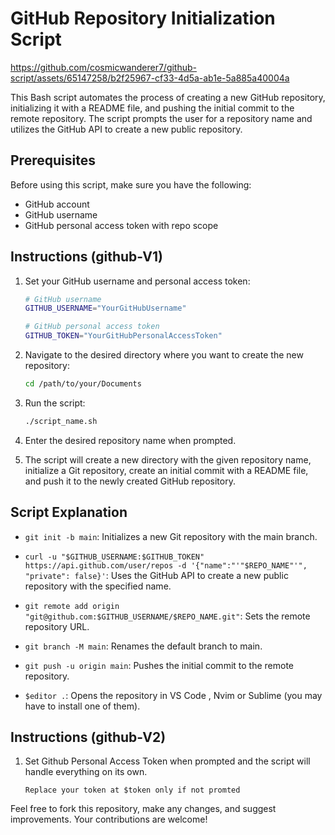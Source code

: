 # GitHub Repository Initialization Script

https://github.com/cosmicwanderer7/github-script/assets/65147258/b2f25967-cf33-4d5a-ab1e-5a885a40004a

This Bash script automates the process of creating a new GitHub repository, initializing it with a README file, and pushing the initial commit to the remote repository. The script prompts the user for a repository name and utilizes the GitHub API to create a new public repository.

## Prerequisites

Before using this script, make sure you have the following:

- GitHub account
- GitHub username
- GitHub personal access token with repo scope

## Instructions (github-V1)

1. Set your GitHub username and personal access token:

    ```bash
    # GitHub username 
    GITHUB_USERNAME="YourGitHubUsername"

    # GitHub personal access token
    GITHUB_TOKEN="YourGitHubPersonalAccessToken"
    ```

2. Navigate to the desired directory where you want to create the new repository:

    ```bash
    cd /path/to/your/Documents
    ```

3. Run the script:

    ```bash
    ./script_name.sh
    ```

4. Enter the desired repository name when prompted.

5. The script will create a new directory with the given repository name, initialize a Git repository, create an initial commit with a README file, and push it to the newly created GitHub repository.

## Script Explanation

- `git init -b main`: Initializes a new Git repository with the main branch.

- `curl -u "$GITHUB_USERNAME:$GITHUB_TOKEN" https://api.github.com/user/repos -d '{"name":"'"$REPO_NAME"'", "private": false}'`: Uses the GitHub API to create a new public repository with the specified name.

- `git remote add origin "git@github.com:$GITHUB_USERNAME/$REPO_NAME.git"`: Sets the remote repository URL.

- `git branch -M main`: Renames the default branch to main.

- `git push -u origin main`: Pushes the initial commit to the remote repository.

- `$editor .`: Opens the repository in VS Code , Nvim or Sublime  (you may have to install one of them).

## Instructions (github-V2)

1. Set Github Personal Access Token when prompted and the script will handle everything on its own.

    ```
    Replace your token at $token only if not promted
    ```

Feel free to fork this repository, make any changes, and suggest improvements. Your contributions are welcome!
